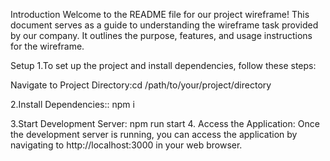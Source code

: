 Introduction
Welcome to the README file for our project wireframe! This document serves as a guide to understanding the wireframe task provided by our company. It outlines the purpose, features, and usage instructions for the wireframe.

Setup
1.To set up the project and install dependencies, follow these steps:

Navigate to Project Directory:cd /path/to/your/project/directory

2.Install Dependencies:: npm i

3.Start Development Server: npm run start
4. Access the Application:
Once the development server is running, you can access the application by navigating to http://localhost:3000 in your web browser.
